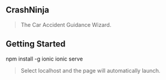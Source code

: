 ## CrashNinja ## 
>The Car Accident Guidance Wizard.

## Getting Started ##
  npm install -g ionic
  ionic serve
>Select localhost and the page will automatically launch.
